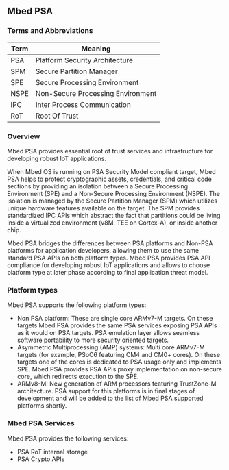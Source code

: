 ## Mbed PSA

### Terms and Abbreviations

| Term         | Meaning                             |
|--------------|-------------------------------------|
| PSA          | Platform Security Architecture      |
| SPM          | Secure Partition Manager            |
| SPE          | Secure Processing Environment       |
| NSPE         | Non-Secure Processing Environment   |
| IPC          | Inter Process Communication         |
| RoT          | Root Of Trust                       |


### Overview
Mbed PSA provides essential root of trust services and infrastructure for developing robust IoT applications.

When Mbed OS is running on PSA Security Model compliant target, Mbed PSA helps to protect cryptographic assets, credentials, and critical code sections by providing an isolation between a Secure Processing Environment (SPE) and a Non-Secure Processing Environment (NSPE). The isolation is managed by the Secure Partition Manager (SPM) which utilizes unique hardware features available on the target. The SPM provides standardized IPC APIs which abstract the fact that partitions could be living inside a virtualized environment (v8M, TEE on Cortex-A), or inside another chip.

Mbed PSA bridges the differences between PSA platforms and Non-PSA platforms for application developers, allowing them to use the same standard PSA APIs on both platform types.
Mbed PSA provides PSA API compliance for developing robust IoT applications and 
allows to choose platform type at later phase according to final application threat model.

### Platform types
Mbed PSA supports the following platform types:
- Non PSA platform: These are single core ARMv7-M targets.
On these targets Mbed PSA provides the same PSA services exposing PSA APIs as it would on PSA targets.
PSA emulation layer allows seamless software portability to more security oriented targets.
- Asymmetric Multiprocessing (AMP) systems: Multi core ARMv7-M targets (for example, PSoC6 featuring CM4 and CM0+ cores).
On these targets one of the cores is dedicated to PSA usage only and implements SPE.
Mbed PSA provides PSA APIs proxy implementation on non-secure core, which redirects execution to the SPE.
- ARMv8-M: New generation of ARM processors featuring TrustZone-M architecture.
PSA support for this platforms is in final stages of development and will be added to the list of Mbed PSA supported platforms shortly.

### Mbed PSA Services

Mbed PSA provides the following services:
- PSA RoT internal storage
- PSA Crypto APIs
